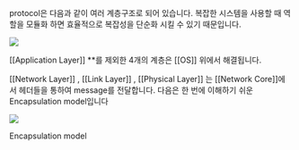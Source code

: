 
protocol은 다음과 같이 여러 계층구조로 되어 있습니다.
복잡한 시스템을 사용할 때 역할을 모듈화 하면 효율적으로 복잡성을 단순화 시킬 수 있기 때문입니다.

![](https://blog.kakaocdn.net/dn/bkJWHz/btsvx3trGU3/ExC3fOECDuzEXvrcfIwAQ1/img.png)

[[Application Layer]] **를 제외한 4개의 계층은 [[OS]] 위에서 해결됩니다.

[[Network Layer]] , [[Link Layer]] , [[Physical Layer]] 는 [[Network Core]]에서 헤더들을 통하여 message를 전달합니다.
다음은 한 번에 이해하기 쉬운 Encapsulation model입니다

![](https://blog.kakaocdn.net/dn/bgYvAn/btsvYVmiTOz/ZsKXDAXa4erupS95Gx2C9K/img.png)

Encapsulation model